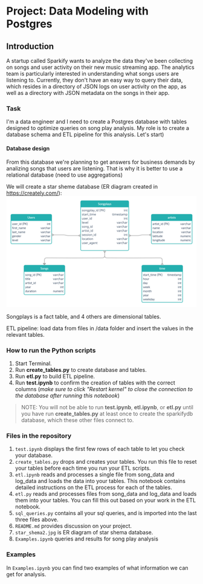 # Project: Data Modeling with Postgres
## Introduction
A startup called Sparkify wants to analyze the data they've been collecting on songs and user activity on their new music streaming app. The analytics team is particularly interested in understanding what songs users are listening to. Currently, they don't have an easy way to query their data, which resides in a directory of JSON logs on user activity on the app, as well as a directory with JSON metadata on the songs in their app.
### Task
I'm a data engineer and I need to create a Postgres database with tables designed to optimize queries on song play analysis. My role is to create a database schema and ETL pipeline for this analysis. Let's start) 


#### Database design
From this database we're planning to get answers for business demands by analizing songs that users are listening. That is why it is better to use a relational database (need to use aggregations) 

We will create a star sheme database (ER diagram created in https://creately.com/):
![star schema](star_shema2.jpg)

Songplays is a fact table, and 4 others are dimensional tables. 

ETL pipeline: load data from files in /data folder and insert the values in the relevant tables.

### How to run the Python scripts
1. Start Terminal.
2. Run **create_tables.py** to create database and tables.
3. Run **etl.py** to build ETL pipeline.
4. Run **test.ipynb** to confirm the creation of tables with the correct columns (*make sure to click "Restart kernel" to close the connection to the database after running this notebook*)

>NOTE: You will not be able to run **test.ipynb**, **etl.ipynb**, or **etl.py** until you have run **create_tables.py** at least once to create the sparkifydb database, which these other files connect to.

### Files in the repository
1. `test.ipynb` displays the first few rows of each table to let you check your database.
2. `create_tables.py` drops and creates your tables. You run this file to reset your tables before each time you run your ETL scripts.
3. `etl.ipynb` reads and processes a single file from song_data and log_data and loads the data into your tables. This notebook contains detailed instructions on the ETL process for each of the tables.
4. `etl.py` reads and processes files from song_data and log_data and loads them into your tables. You can fill this out based on your work in the ETL notebook.
5. `sql_queries.py` contains all your sql queries, and is imported into the last three files above.
6. `README.md` provides discussion on your project.
7. `star_shema2.jpg` is ER diagram of star shema database.
8. `Examples.ipynb` queries and results for song play analysis

### Examples
In `Examples.ipynb` you can find two examples of what information we can get for analysis.